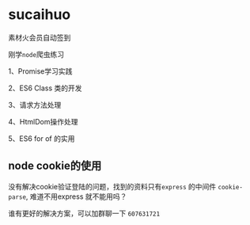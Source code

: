 # sucaihuo
素材火会员自动签到

刚学`node`爬虫练习

1、Promise学习实践

2、ES6 Class 类的开发

3、请求方法处理

4、HtmlDom操作处理

5、ES6 for of 的实用

## node cookie的使用

没有解决cookie验证登陆的问题，找到的资料只有`express` 的中间件 `cookie-parse`,
难道不用express 就不能用吗？

谁有更好的解决方案，可以加群聊一下 `607631721`


